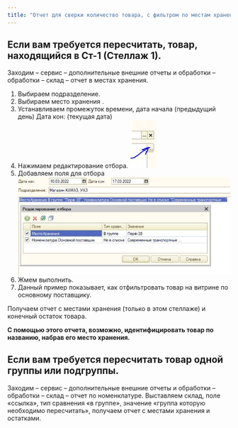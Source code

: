 ```yaml
---
title: "Отчет для сверки количество товара, с фильтром по местам хранения в УПП"
---
```


## Если вам требуется пересчитать, товар, находящийся в Ст-1 (Стеллаж 1).

Заходим – сервис – дополнительные внешние отчеты и обработки – обработки – склад – отчет в местах хранения.

1.  Выбираем подразделение.
2.  Выбираем место хранения .
3.  Устанавливаем промежуток времени, дата начала (предыдущий день) Дата кон: (текущая дата)   
4.  Нажимаем редактирование отбора. ![](_attach/image5.jpeg)
5.  Добавляем поля для отбора ![](_attach/image6.jpeg)
6.  Жмем выполнить.  
7.  Данный пример показывает, как отфильтровать товар на витрине по основному поставщику.

Получаем отчет с местами хранения (только в этом стеллаже) и конечный остаток товара.

**С помощью этого отчета, возможно, идентифицировать товар по названию, набрав его место хранения.**

## Если вам требуется пересчитать товар одной группы или подгруппы.

Заходим – сервис – дополнительные внешние отчеты и обработки – обработки – склад – отчет по номенклатуре. Выставляем склад, поле «ссылка», тип сравнения «в группе», значение «группа которую необходимо пересчитать», получаем отчет с местами хранения и остатками.